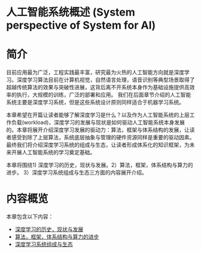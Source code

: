 <!--Copyright © Microsoft Corporation. All rights reserved.
  适用于[License](https://github.com/microsoft/AI-System/blob/main/LICENSE)版权许可-->

# 人工智能系统概述 (System perspective of System for AI)

# 简介 

目前应用最为广泛，工程实践最丰富，研究最为火热的人工智能方向就是深度学习。深度学习算法目前在计算机视觉，自然语言处理，语音识别等典型场景取得了超越传统算法的效果与突破性进展，这背后离不开系统本身作为基础设施提供高效率的执行，大规模的训练，广泛的部署和应用。
我们在后面章节介绍的人工智能系统主要是深度学习系统，但是这些系统设计原则同样适合于机器学习系统。

本章希望在开篇让读者能够了解深度学习是什么？以及作为人工智能系统的上层工作负载(workload)，深度学习的发展与现状是如何驱动人工智能系统本身发展的。本章将展开介绍深度学习发展的驱动力：算法，框架与体系结构的发展，让读者感受到除了上层算法，系统底层抽象与管理的硬件资源同样是重要的驱动因素。最终我们将介绍深度学习系统的组成与生态，让读者形成体系化的知识框架，为未来开展人工智能系统的学习奠定基础。

本章将围绕1) 深度学习的历史，现状与发展。2）算法，框架，体系结构与算力的进步。 3）深度学习系统组成与生态三方面的内容展开介绍。

# 内容概览

本章包含以下内容：

- [深度学习的历史，现状与发展](1.1-深度学习的历史，现状与发展.md) 	
- [算法，框架，体系结构与算力的进步](1.2-算法，框架，体系结构与算力的进步.md) 	
- [深度学习系统组成与生态](1.3-深度学习系统组成与生态.md) 


